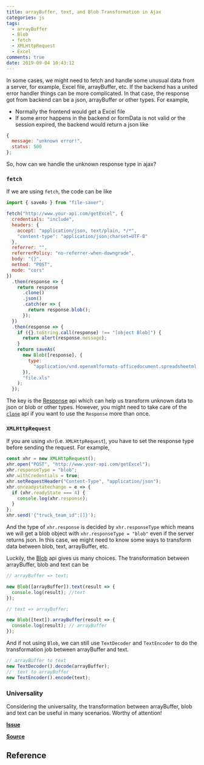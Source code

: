 ```yaml
---
title: arrayBuffer, text, and Blob Transformation in Ajax
categories: js
tags:
  - arrayBuffer
  - Blob
  - fetch
  - XMLHttpRequest
  - Excel
comments: true
date: 2019-09-04 10:43:12
---
```


In some cases, we might need to fetch and handle some unusual data from a server, for example, Excel file, arrayBuffer, etc. If the backend has a united error handler things can be more complicated. In that case, the response got from backend can be a json, arrayBuffer or other types. For example,

- Normally the frontend would get a Excel file
- If some error happens in the backend or formData is not valid or the session expired, the backend would return a json like

```js
{
  message: "unknown error!",
  status: 500
};
```

So, how can we handle the unknown response type in ajax?

### `fetch`

If we are using `fetch`, the code can be like

```js
import { saveAs } from "file-saver";

fetch("http://www.your-api.com/getExcel", {
  credentials: "include",
  headers: {
    accept: "application/json, text/plain, */*",
    "content-type": "application/json;charset=UTF-8"
  },
  referrer: "",
  referrerPolicy: "no-referrer-when-downgrade",
  body: "{}",
  method: "POST",
  mode: "cors"
})
  .then(response => {
    return response
      .clone()
      .json()
      .catch(er => {
        return response.blob();
      });
  })
  .then(response => {
    if ({}.toString.call(response) !== "[object Blob]") {
      return alert(response.message);
    }
    return saveAs(
      new Blob([response], {
        type:
          "application/vnd.openxmlformats-officedocument.spreadsheetml.sheet;charset=utf-8"
      }),
      "file.xls"
    );
  });
```

The key is the [Response](https://developer.mozilla.org/en-US/docs/Web/API/Response) api which can help us transform unknown data to json or blob or other types. However, you might need to take care of the [`clone`](https://developer.mozilla.org/en-US/docs/Web/API/Response/clone) api if you want to use the `Response` more than once.

### `XMLHttpRequest`

If you are using `xhr`(i.e. `XMLHttpRequest`), you have to set the response type before sending the request. For example,

```js
const xhr = new XMLHttpRequest();
xhr.open("POST", "http://www.your-api.com/getExcel");
xhr.responseType = "blob";
xhr.withCredentials = true;
xhr.setRequestHeader("Content-Type", "application/json");
xhr.onreadystatechange = e => {
  if (xhr.readyState === 4) {
    console.log(xhr.response);
  }
};
xhr.send('{"truck_team_id":[]}');
```

And the type of `xhr.response` is decided by `xhr.responseType` which means we will get a blob object with `xhr.responseType = "blob"` even if the server returns json. In this case, we might need to know some ways to transform data between blob, text, arrayBuffer, etc.

Luckily, the [Blob](https://developer.mozilla.org/en-US/docs/Web/API/Blob#Methods) api gives us many choices. The transformation between arrayBuffer, blob and text can be

```js
// arrayBuffer => text;

new Blob([arrayBuffer]).text(result => {
  console.log(result); //text
});
```

```js
// text => arrayBuffer;

new Blob([text]).arrayBuffer(result => {
  console.log(result); // arrayBuffer
});
```

And if not using `Blob`, we can still use `TextDecoder` and `TextEncoder` to do the transformation job between arrayBuffer and text.

```js
// arrayBuffer to text
new TextDecoder().decode(arrayBuffer);
//  text to arrayBuffer
new TextEncoder().encode(text);
```

### Universality

Considering the universality, the transformation between arrayBuffer, blob and text can be useful in many scenarios. Worthy of attention!

[**Issue**](https://github.com/xianshenglu/blog/issues/101)

[**Source**](https://github.com/xianshenglu/blog/blob/master/source/_posts/arraybuffer-text-blob-transformation-in-ajax.md)

## Reference

